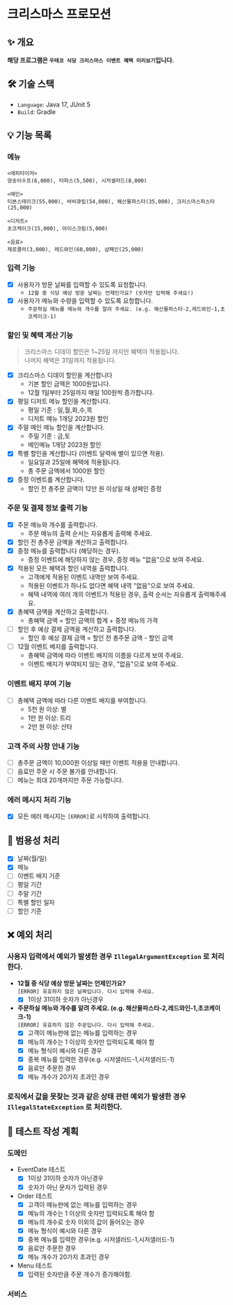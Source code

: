 # 크리스마스 프로모션

## ✨ 개요
**해당 프로그램은 `우테코 식당 크리스마스 이벤트 혜택 미리보기`입니다.**

## 🛠️ 기술 스택
- `Language`: Java 17, JUnit 5
- `Build`: Gradle

## 💡 기능 목록

### 메뉴
```
<애피타이저>
양송이수프(6,000), 타파스(5,500), 시저샐러드(8,000)

<메인>
티본스테이크(55,000), 바비큐립(54,000), 해산물파스타(35,000), 크리스마스파스타(25,000)

<디저트>
초코케이크(15,000), 아이스크림(5,000)

<음료>
제로콜라(3,000), 레드와인(60,000), 샴페인(25,000)
```

### 입력 기능
- [x] 사용자가 방문 날짜를 입력할 수 있도록 요청합니다.
  - `12월 중 식당 예상 방문 날짜는 언제인가요? (숫자만 입력해 주세요!)`
- [x] 사용자가 메뉴와 수량을 입력할 수 있도록 요청합니다.
  - `주문하실 메뉴를 메뉴와 개수를 알려 주세요. (e.g. 해산물파스타-2,레드와인-1,초코케이크-1)`

### 할인 및 혜택 계산 기능
> 크리스마스 디데이 할인은 1~25일 까지만 혜택이 적용됩니다.  
> 나머지 혜택은 31일까지 적용됩니다.

- [x] 크리스마스 디데이 할인을 계산합니다 
  - 기본 할인 금액은 1000원입니다.
  - 12월 1일부터 25일까지 매일 100원씩 증가합니다.
- [x] 평일 디저트 메뉴 할인을 계산합니다.
  - 평일 기준 : 일,월,화,수,목
  - 디저트 메뉴 1개당 2023원 할인
- [x] 주말 메인 메뉴 할인을 계산합니다.
  - 주밀 기준 : 금,토
  - 메인메뉴 1개당 2023원 할인
- [x] 특별 할인을 계산합니다 (이벤트 달력에 별이 있으면 적용).
  - 일요일과 25일에 혜택에 적용됩니다.
  - 총 주문 금엑에서 1000원 할인
- [x] 증정 이벤트를 계산합니다.
  - 할인 전 총주문 금액이 12만 원 이상일 때 샴페인 증정

### 주문 및 결제 정보 출력 기능
- [x] 주문 메뉴와 개수를 출력합니다.
  - 주문 메뉴의 출력 순서는 자유롭게 출력해 주세요.
- [x] 할인 전 총주문 금액을 계산하고 출력합니다.
- [x] 증정 메뉴를 출력합니다 (해당하는 경우).
  - 증정 이벤트에 해당하지 않는 경우, 증정 메뉴 "없음"으로 보여 주세요.
- [x] 적용된 모든 혜택과 할인 내역을 출력합니다.
  - 고객에게 적용된 이벤트 내역만 보여 주세요.
  - 적용된 이벤트가 하나도 없다면 혜택 내역 "없음"으로 보여 주세요.
  - 혜택 내역에 여러 개의 이벤트가 적용된 경우, 출력 순서는 자유롭게 출력해주세요.
- [x] 총혜택 금액을 계산하고 출력합니다.
  - 총혜택 금액 = 할인 금액의 합계 + 증정 메뉴의 가격
- [ ] 할인 후 예상 결제 금액을 계산하고 출력합니다.
  - 할인 후 예상 결제 금액 = 할인 전 총주문 금액 - 할인 금액
- [ ] 12월 이벤트 베지를 출력합니다.
  - 총혜택 금액에 따라 이벤트 배지의 이름을 다르게 보여 주세요.
  - 이벤트 배지가 부여되지 않는 경우, "없음"으로 보여 주세요.

### 이벤트 배지 부여 기능
- [ ] 총혜택 금액에 따라 다른 이벤트 배지를 부여합니다.
  - 5천 원 이상: 별
  - 1만 원 이상: 트리
  - 2만 원 이상: 산타

### 고객 주의 사항 안내 기능
- [ ] 총주문 금액이 10,000원 이상일 때만 이벤트 적용을 안내합니다.
- [ ] 음료만 주문 시 주문 불가를 안내합니다.
- [ ] 메뉴는 최대 20개까지만 주문 가능합니다.

### 에러 메시지 처리 기능
- [x] 모든 에러 메시지는 `[ERROR]`로 시작하여 출력합니다.

## 🔔 범용성 처리
- [x] 날짜(월/일)
- [x] 메뉴
- [ ] 이벤트 배지 기준
- [ ] 평일 기간
- [ ] 주말 기간
- [ ] 특별 할인 일자
- [ ] 할인 기준

## ❌ 예외 처리
### 사용자 입력에서 예외가 발생한 경우 `IllegalArgumentException` 로 처리한다.
- **12월 중 식당 예상 방문 날짜는 언제인가요?**  
  `[ERROR] 유효하지 않은 날짜입니다. 다시 입력해 주세요.`
  - [x] 1이상 31이하 숫자가 아닌경우
- **주문하실 메뉴와 개수를 알려 주세요. (e.g. 해산물파스타-2,레드와인-1,초코케이크-1)**  
  `[ERROR] 유효하지 않은 주문입니다. 다시 입력해 주세요.`
  - [x] 고객이 메뉴판에 없는 메뉴를 입력하는 경우
  - [x] 메뉴의 개수는 1 이상의 숫자만 입력되도록 해야 함
  - [x] 메뉴 형식이 예시와 다른 경우
  - [x] 중복 메뉴를 입력한 경우(e.g. 시저샐러드-1,시저샐러드-1)
  - [x] 음료만 주문한 경우
  - [x] 메뉴 개수가 20가지 초과인 경우
### 로직에서 값을 못찾는 것과 같은 상태 관련 예외가 발생한 경우 `IllegalStateException` 로 처리한다.


## 📜 테스트 작성 계획
### 도메인
- EventDate 테스트
  - [x] 1이상 31이하 숫자가 아닌경우
  - [x] 숫자가 아닌 문자가 입력된 경우
- Order 테스트
  - [x] 고객이 메뉴판에 없는 메뉴를 입력하는 경우
  - [x] 메뉴의 개수는 1 이상의 숫자만 입력되도록 해야 함
  - [x] 메뉴의 개수로 숫자 이외의 값이 들어오는 경우
  - [x] 메뉴 형식이 예시와 다른 경우
  - [x] 중복 메뉴를 입력한 경우(e.g. 시저샐러드-1,시저샐러드-1)
  - [x] 음료만 주문한 경우
  - [x] 메뉴 개수가 20가지 초과인 경우
- Menu 테스트
  - [x] 입력된 숫자만큼 주문 개수가 증가해야함.
### 서비스
